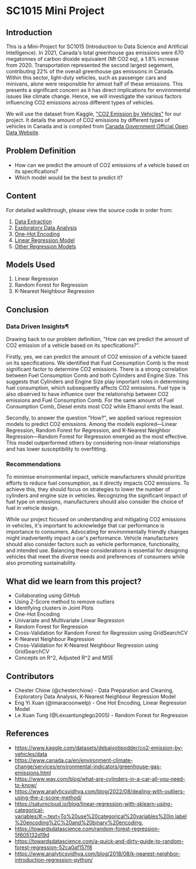 # SC1015 Mini Project 

## Introduction

This is a Mini-Project for SC1015 (Introduction to Data Science and Artificial Intelligence). In 2021, Canada's total greenhouse gas emissions were 670 megatonnes of carbon dioxide equivalent (Mt CO2 eq), a 1.8% increase from 2020. Transportation represented the second largest segement, contributing 22% of the overall greenhouse gas emissions in Canada. Within this sector, light-duty vehicles, such as passenger cars and minivans, alone were responsible for almost half of these emissions. This presents a significant concern as it has direct implications for environmental issues like climate change. Hence, we will investigate the various factors influencing CO2 emissions across different types of vehicles.

We will use the dataset from Kaggle, ["CO2 Emission by Vehicles"](https://www.kaggle.com/datasets/debajyotipodder/co2-emission-by-vehicles/data) for our project. It details the amount of CO2 emissions by different types of vehicles in Canada and is compiled from [Canada Government Official Open Data Website](https://open.canada.ca/data/en/dataset/98f1a129-f628-4ce4-b24d-6f16bf24dd64#wb-auto-6).

## Problem Definition

- How can we predict the amount of CO2 emissions of a vehicle based on its specifications?
- Which model would be the best to predict it?

## Content
For detailed walkthrough, please view the source code in order from:
1. [Data Extraction](https://github.com/imaracoonwelp/SC1015-Project/blob/main/Data%20Extraction%20and%20Cleaning.ipynb)
2. [Exploratory Data Analysis](https://github.com/imaracoonwelp/SC1015-Project/blob/main/Exploratory%20Data%20Analysis.ipynb)
3. [One-Hot Encoding](https://github.com/imaracoonwelp/SC1015-Project/blob/main/One%20Hot%20Encoding.ipynb)
4. [Linear Regression Model](https://github.com/imaracoonwelp/SC1015-Project/blob/main/Linear%20Regression%20Models.ipynb)
5. [Other Regression Models](https://github.com/imaracoonwelp/SC1015-Project/blob/main/Other%20Regression%20Models.ipynb)

## Models Used

1. Linear Regression
2. Random Forest for Regression
3. K-Nearest Neighbour Regression

## Conclusion

### Data Driven Insights¶

Drawing back to our problem definition, "How can we predict the amount of CO2 emission of a vehicle based on its specfications?".

Firstly, yes, we can predict the amount of CO2 emission of a vehicle based on its specifications. We identified that Fuel Consumption Comb is the most significant factor to determine CO2 emissions. There is a strong correlation between Fuel Consumption Comb and both Cylinders and Engine Size. This suggests that Cylinders and Engine Size play important roles in determining fuel consumption, which subsequently affects CO2 emissions. Fuel type is also observed to have influence over the relationship between CO2 emissions and Fuel Consumption Comb. For the same amount of Fuel Consumption Comb, Diesel emits most CO2 while Ethanol emits the least.

Secondly, to answer the question "How?", we applied various regression models to predict CO2 emissions. Among the models explored—Linear Regression, Random Forest for Regression, and K-Nearest Neighbor Regression—Random Forest for Regression emerged as the most effective. This model outperformed others by considering non-linear relationships and has lower susceptibility to overfitting.

### Recommendations

To minimise environmental impact, vehicle manufacturers should prioritize efforts to reduce fuel consumption, as it directly impacts CO2 emissions. To achieve this, they should focus on strategies to lower the number of cylinders and engine size in vehicles. Recognizing the significant impact of fuel type on emissions, manufacturers should also consider the choice of fuel in vehicle design.

While our project focused on understanding and mitigating CO2 emissions in vehicles, it's important to acknowledge that car performance is importance to consumers. Advocating for environmentally friendly changes might inadvertently impact a car's performance. Vehicle manufacturers should also consider factors such as vehicle performance, functionality, and intended use. Balancing these considerations is essential for designing vehicles that meet the diverse needs and preferences of consumers while also promoting sustainability.

## What did we learn from this project?

- Collaborating using GitHub
- Using Z-Score method to remove outliers
- Identifying clusters in Joint Plots
- One-Hot Encoding
- Univariate and Multivariate Linear Regression
- Random Forest for Regression 
- Cross-Validation for Random Forest for Regression using GridSearchCV
- K-Nearest Neighbour Regression
- Cross-Validation for K-Nearest Neighbour Regression using GridSearchCV
- Concepts on R^2, Adjusted R^2 and MSE

## Contributors

- Chester Chiow (@chesterchiow) - Data Preparation and Cleaning, Exploratory Data Analysis, K-Nearest Neighbour Regression Model
- Eng Yi Xuan (@imaracoonwelp) - One Hot Encoding, Linear Regression Model 
- Le Xuan Tung (@Lexuantunglego2005) - Random Forest for Regression

## References

- <https://www.kaggle.com/datasets/debajyotipodder/co2-emission-by-vehicles/data>
- <https://www.canada.ca/en/environment-climate-change/services/environmental-indicators/greenhouse-gas-emissions.html>
- <https://www.way.com/blog/what-are-cylinders-in-a-car-all-you-need-to-know/>
- <https://www.analyticsvidhya.com/blog/2022/08/dealing-with-outliers-using-the-z-score-method/>
- <https://saturncloud.io/blog/linear-regression-with-sklearn-using-categorical-variables/#:~:text=To%20use%20categorical%20variables%20in,label%20encoding%2C%20and%20binary%20encoding.>
- <https://towardsdatascience.com/random-forest-regression-5f605132d19d>
- <https://towardsdatascience.com/a-quick-and-dirty-guide-to-random-forest-regression-52ca0af157f8>
- <https://www.analyticsvidhya.com/blog/2018/08/k-nearest-neighbor-introduction-regression-python/>



